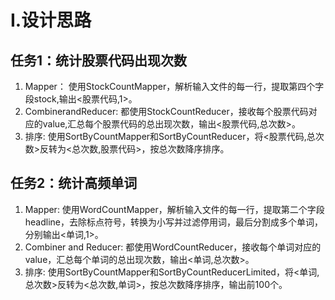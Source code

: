 # I.设计思路

## 任务1：统计股票代码出现次数
1. Mapper：
使用StockCountMapper，解析输入文件的每一行，提取第四个字段stock,输出<股票代码,1>。
2. CombinerandReducer:
都使用StockCountReducer，接收每个股票代码对应的value,汇总每个股票代码的总出现次数，输出<股票代码,总次数>。
3. 排序:
使用SortByCountMapper和SortByCountReducer，将<股票代码,总次数>反转为<总次数,股票代码>，按总次数降序排序。

## 任务2：统计高频单词
1. Mapper:
使用WordCountMapper，解析输入文件的每一行，提取第二个字段headline，去除标点符号，转换为小写并过滤停用词，最后分割成多个单词，分别输出<单词,1>。
2. Combiner and Reducer:
都使用WordCountReducer，接收每个单词对应的value，汇总每个单词的总出现次数，输出<单词,总次数>。
3. 排序:
使用SortByCountMapper和SortByCountReducerLimited，将<单词,总次数>反转为<总次数,单词>，按总次数降序排序，输出前100个。